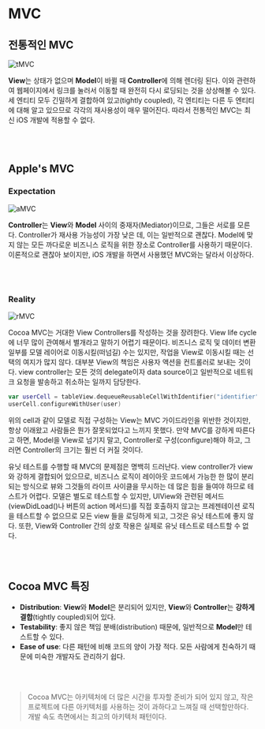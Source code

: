 # MVC

## 전통적인 MVC
![tMVC](https://user-images.githubusercontent.com/55693272/207953075-7dffbb0f-193d-4a64-b46e-ffe53af5fe25.PNG)

**View**는 상태가 없으며 **Model**이 바뀔 때 **Controller**에 의해 렌더링 된다. 이와 관련하여 웹페이지에서 링크를 눌러서 이동할 때 완전히 다시 로딩되는 것을 상상해볼 수 있다. 
세 엔티티 모두 긴밀하게 결합하여 있고(tightly coupled), 각 엔티티는 다른 두 엔티티에 대해 알고 있으므로 각각의 재사용성이 매우 떨어진다. 
따라서 전통적인 MVC는 최신 iOS 개발에 적용할 수 없다.

<br></br>
## Apple's MVC
### Expectation
![aMVC](https://user-images.githubusercontent.com/55693272/207954153-3e867d51-f11d-4d0f-b3ee-827a4ab28d4d.PNG)

**Controller**는 **View**와 **Model** 사이의 중재자(Mediator)이므로, 그들은 서로를 모른다. Controller가 재사용 가능성이 가장 낮은 데, 이는 일반적으로 괜찮다. 
Model에 맞지 않는 모든 까다로운 비즈니스 로직을 위한 장소로 Controller를 사용하기 때문이다.
이론적으로 괜찮아 보이지만, iOS 개발을 하면서 사용했던 MVC와는 달라서 이상하다.

<br></br>
### Reality
![rMVC](https://user-images.githubusercontent.com/55693272/207954949-30b3abd6-80f6-4fa4-8ae8-5036406f34e0.PNG)

Cocoa MVC는 거대한 View Controllers를 작성하는 것을 장려한다. View life cycle에 너무 많이 관여해서 별개라고 말하기 어렵기 때문이다.
비즈니스 로직 및 데이터 변환 일부를 모델 레이어로 이동시킬(떠넘길) 수는 있지만, 작업을 View로 이동시킬 때는 선택의 여지가 많지 않다. 
대부분 View의 책임은 사용자 액션을 컨트롤러로 보내는 것이다. view controller는 모든 것의 delegate이자 data source이고 일반적으로 네트워크 요청을 발송하고 취소하는 일까지 담당한다.

```swift
var userCell = tableView.dequeueReusableCellWithIdentifier("identifier") as UserCell
userCell.configureWithUser(user)
```
위의 cell과 같이 모델로 직접 구성하는 View는 MVC 가이드라인을 위반한 것이지만, 항상 이래왔고 사람들은 뭔가 잘못되었다고 느끼지 못했다. 
만약 MVC를 강하게 따른다고 하면, Model을 View로 넘기지 말고, Controller로 구성(configure)해야 하고, 그러면 Controller의 크기는 훨씬 더 커질 것이다. 

유닛 테스트를 수행할 때 MVC의 문제점은 명백히 드러난다. 
view controller가 view와 강하게 결합되어 있으므로, 비즈니스 로직이 레이아웃 코드에서 가능한 한 많이 분리되는 방식으로 뷰와 그것들의 라이프 사이클을 무시하는 데 많은 힘을 들여야 하므로 테스트가 어렵다.
모델은 별도로 테스트할 수 있지만, UIView와 관련된 메서드(viewDidLoad()나 버튼의 action 메서드)를 직접 호출하지 않고는 프레젠테이션 로직을 테스트할 수 없으므로 모든 view 들을 로딩하게 되고, 그것은 유닛 테스트에 좋지 않다. 
또한, View와 Controller 간의 상호 작용은 실제로 유닛 테스트로 테스트할 수 없다.


<br></br>
## Cocoa MVC 특징
- **Distribution**: **View**와 **Model**은 분리되어 있지만, **View**와 **Controller**는 **강하게 결합**(tightly coupled)되어 있다.
- **Testability**: 좋지 않은 책임 분배(distribution) 때문에, 일반적으로 **Model**만 테스트할 수 있다.
- **Ease of use**: 다른 패턴에 비해 코드의 양이 가장 적다. 모든 사람에게 친숙하기 때문에 미숙한 개발자도 관리하기 쉽다.

<br></br>
> Cocoa MVC는 아키텍처에 더 많은 시간을 투자할 준비가 되어 있지 않고, 작은 프로젝트에 다른 아키텍처를 사용하는 것이 과하다고 느껴질 때 선택할만하다. 개발 속도 측면에서는 최고의 아키텍처 패턴이다.
